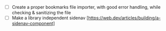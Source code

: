 - [ ] Create a proper bookmarks file importer, with good error handling, while checking & sanitizing the file
- [ ] Make a library independent sidenav [https://web.dev/articles/building/a-sidenav-component]
